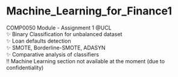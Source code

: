 # Machine_Learning_for_Finance1
COMP0050 Module - Assignment 1 @UCL <br />
✨ Binary Classification for unbalanced dataset <br />
✨ Loan defaults detection <br />
✨ SMOTE, Borderline-SMOTE, ADASYN <br />
✨ Comparative analysis of classifiers <br />
!! Machine Learning section not available at the moment (due to confidentiality) <br />
